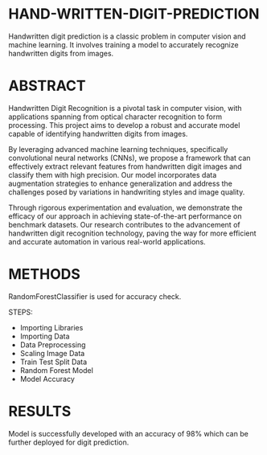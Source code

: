 # HAND-WRITTEN-DIGIT-PREDICTION

Handwritten digit prediction is a classic problem in computer vision and machine learning. It involves training a model to accurately recognize handwritten digits from images.

#  ABSTRACT

Handwritten Digit Recognition is a pivotal task in computer vision, with applications spanning from optical character recognition to form processing. 
This project aims to develop a robust and accurate model capable of identifying handwritten digits from images.

By leveraging advanced machine learning techniques, specifically convolutional neural networks (CNNs), 
we propose a framework that can effectively extract relevant features from handwritten digit images and classify them with high precision. 
Our model incorporates data augmentation strategies to enhance generalization and address the challenges posed by variations in handwriting styles and image quality.

Through rigorous experimentation and evaluation, we demonstrate the efficacy of our approach in achieving state-of-the-art performance on benchmark datasets. 
Our research contributes to the advancement of handwritten digit recognition technology, paving the way for more efficient and accurate automation in various real-world applications.

# METHODS

RandomForestClassifier is used for accuracy check.

 STEPS:   
 - Importing Libraries
 - Importing Data
 - Data Preprocessing
 - Scaling Image Data
 - Train Test Split Data
 - Random Forest Model
 - Model Accuracy
 
# RESULTS

Model is successfully developed with an accuracy of 98% which can be further deployed for digit prediction.
